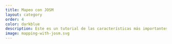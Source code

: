 ```yaml
---
title: Mapeo con JOSM
layout: category
order: 4
color: darkblue
description: Este es un tutorial de las características más importantes que utilizará en JOSM para la edición de OpenStreetMap.
image: mapping-with-josm.svg
---
```


